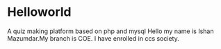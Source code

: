 # Helloworld
A quiz making platform based on php and mysql
Hello my name is Ishan Mazumdar.My branch is COE.
I have enrolled in ccs society.
